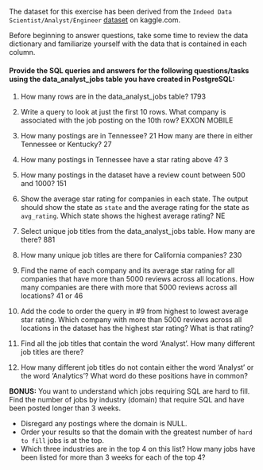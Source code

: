 The dataset for this exercise has been derived from the `Indeed Data Scientist/Analyst/Engineer` [dataset](https://www.kaggle.com/elroyggj/indeed-dataset-data-scientistanalystengineer) on kaggle.com. 

Before beginning to answer questions, take some time to review the data dictionary and familiarize yourself with the data that is contained in each column.

#### Provide the SQL queries and answers for the following questions/tasks using the data_analyst_jobs table you have created in PostgreSQL:

1.	How many rows are in the data_analyst_jobs table? 1793

2.	Write a query to look at just the first 10 rows. What company is associated with the job posting on the 10th row? EXXON MOBILE

3.	How many postings are in Tennessee? 21 How many are there in either Tennessee or Kentucky? 27

4.	How many postings in Tennessee have a star rating above 4? 3

5.	How many postings in the dataset have a review count between 500 and 1000? 151

6.	Show the average star rating for companies in each state. The output should show the state as `state` and the average rating for the state as `avg_rating`. Which state shows the highest average rating? NE

7.	Select unique job titles from the data_analyst_jobs table. How many are there? 881

8.	How many unique job titles are there for California companies? 230

9.	Find the name of each company and its average star rating for all companies that have more than 5000 reviews across all locations. How many companies are there with more that 5000 reviews across all locations? 41 or 46

10.	Add the code to order the query in #9 from highest to lowest average star rating. Which company with more than 5000 reviews across all locations in the dataset has the highest star rating? What is that rating?

11.	Find all the job titles that contain the word ‘Analyst’. How many different job titles are there? 

12.	How many different job titles do not contain either the word ‘Analyst’ or the word ‘Analytics’? What word do these positions have in common?

**BONUS:**
You want to understand which jobs requiring SQL are hard to fill. Find the number of jobs by industry (domain) that require SQL and have been posted longer than 3 weeks. 
 - Disregard any postings where the domain is NULL. 
 - Order your results so that the domain with the greatest number of `hard to fill` jobs is at the top. 
  - Which three industries are in the top 4 on this list? How many jobs have been listed for more than 3 weeks for each of the top 4?
